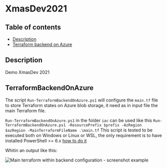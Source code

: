 # XmasDev2021

## Table of contents

* [Description](#Description)
* [Terraform backend on Azure](#TerraformBackendOnAzure)

## Description

Demo XmasDev 2021

## TerraformBackendOnAzure

The script ```Run-TerraformBackendOnAzure.ps1``` will configure the ```main.tf``` file to store Terraform states on Azure blob storage, it need as in input file the main Terraform file.

```Run-TerraformBackendOnAzure.ps1``` in the folder ```iac``` can be used like this ```Run-TerraformBackendOnAzure.ps1 -ResourcePrefix $prefix -AzRegion $azRegion -MainTerraformFileName .\main.tf```
This script is tested to be executed both on Windows or Linux or WSL, the only requirement is to have installed PowerShell >= 6.x [how to do it](https://docs.microsoft.com/powershell/scripting/install/installing-powershell)

Whitin an output like this:

![Main terraform within backend configuration - screenshot example](https://github.com/AngelusGi/PowerShell/blob/master/XmasDev2021/assets/terraformBackendOnAzure-screenshot.png?raw=true)

